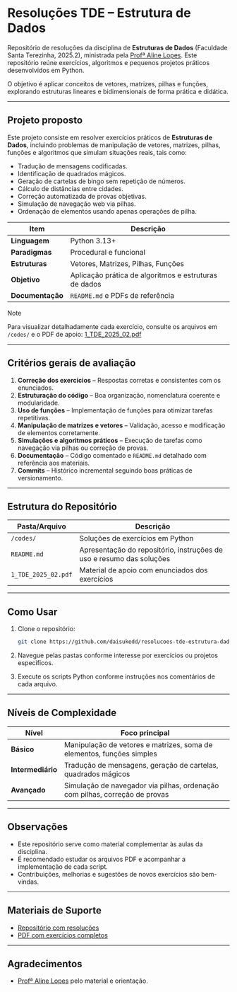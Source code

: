# Resoluções TDE – Estrutura de Dados

Repositório de resoluções da disciplina de **Estruturas de Dados** (Faculdade Santa Terezinha, 2025.2), ministrada pela [Profª Aline Lopes](https://www.linkedin.com/in/aline-lopes-da-s-78b37ba7/). Este repositório reúne exercícios, algoritmos e pequenos projetos práticos desenvolvidos em Python.

O objetivo é aplicar conceitos de vetores, matrizes, pilhas e funções, explorando estruturas lineares e bidimensionais de forma prática e didática.

---

## Projeto proposto

Este projeto consiste em resolver exercícios práticos de **Estruturas de Dados**, incluindo problemas de manipulação de vetores, matrizes, pilhas, funções e algoritmos que simulam situações reais, tais como:

* Tradução de mensagens codificadas.
* Identificação de quadrados mágicos.
* Geração de cartelas de bingo sem repetição de números.
* Cálculo de distâncias entre cidades.
* Correção automatizada de provas objetivas.
* Simulação de navegação web via pilhas.
* Ordenação de elementos usando apenas operações de pilha.

| Item             | Descrição                                             |
| ---------------- | ----------------------------------------------------- |
| **Linguagem**    | Python 3.13+                                          |
| **Paradigmas**   | Procedural e funcional                                |
| **Estruturas**   | Vetores, Matrizes, Pilhas, Funções                    |
| **Objetivo**     | Aplicação prática de algoritmos e estruturas de dados |
| **Documentação** | `README.md` e PDFs de referência                      |

> [!NOTE]
> Para visualizar detalhadamente cada exercício, consulte os arquivos em `/codes/` e o PDF de apoio:
> [1_TDE_2025_02.pdf](https://github.com/daisukedd/resolucoes-tde-estrutura-dados/blob/main/1_TDE_2025_02.pdf)

---

## Critérios gerais de avaliação

1. **Correção dos exercícios** – Respostas corretas e consistentes com os enunciados.
2. **Estruturação do código** – Boa organização, nomenclatura coerente e modularidade.
3. **Uso de funções** – Implementação de funções para otimizar tarefas repetitivas.
4. **Manipulação de matrizes e vetores** – Validação, acesso e modificação de elementos corretamente.
5. **Simulações e algoritmos práticos** – Execução de tarefas como navegação via pilhas ou correção de provas.
6. **Documentação** – Código comentado e `README.md` detalhado com referência aos materiais.
7. **Commits** – Histórico incremental seguindo boas práticas de versionamento.

---

## Estrutura do Repositório

| Pasta/Arquivo       | Descrição                                                            |
| ------------------- | -------------------------------------------------------------------- |
| `/codes/`           | Soluções de exercícios em Python                                     |
| `README.md`         | Apresentação do repositório, instruções de uso e resumo das soluções |
| `1_TDE_2025_02.pdf` | Material de apoio com enunciados dos exercícios                      |

---

## Como Usar

1. Clone o repositório:

   ```bash
   git clone https://github.com/daisukedd/resolucoes-tde-estrutura-dados.git
   ```

2. Navegue pelas pastas conforme interesse por exercícios ou projetos específicos.
3. Execute os scripts Python conforme instruções nos comentários de cada arquivo.

---

## Níveis de Complexidade

| Nível             | Foco principal                                                              |
| ----------------- | --------------------------------------------------------------------------- |
| **Básico**        | Manipulação de vetores e matrizes, soma de elementos, funções simples       |
| **Intermediário** | Tradução de mensagens, geração de cartelas, quadrados mágicos               |
| **Avançado**      | Simulação de navegador via pilhas, ordenação com pilhas, correção de provas |

---

## Observações

* Este repositório serve como material complementar às aulas da disciplina.
* É recomendado estudar os arquivos PDF e acompanhar a implementação de cada script.
* Contribuições, melhorias e sugestões de novos exercícios são bem-vindas.

---

## Materiais de Suporte

* [Repositório com resoluções](https://github.com/daisukedd/resolucoes-tde-estrutura-dados)
* [PDF com exercícios completos](https://github.com/daisukedd/resolucoes-tde-estrutura-dados/blob/main/1_TDE_2025_02.pdf)

---

## Agradecimentos

* [Profª Aline Lopes](https://www.linkedin.com/in/aline-lopes-da-s-78b37ba7/) pelo material e orientação.